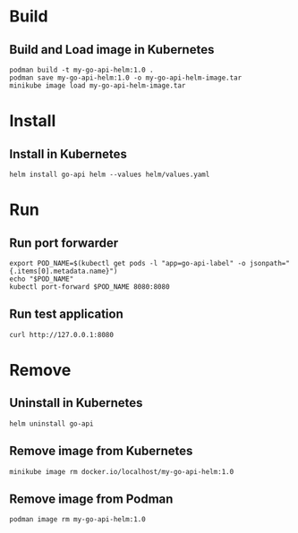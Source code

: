 # Build

## Build and Load image in Kubernetes

```shell
podman build -t my-go-api-helm:1.0 .
podman save my-go-api-helm:1.0 -o my-go-api-helm-image.tar
minikube image load my-go-api-helm-image.tar
```

# Install

## Install in Kubernetes

```shell
helm install go-api helm --values helm/values.yaml
```

# Run

## Run port forwarder

```shell
export POD_NAME=$(kubectl get pods -l "app=go-api-label" -o jsonpath="{.items[0].metadata.name}")
echo "$POD_NAME"
kubectl port-forward $POD_NAME 8080:8080
```

## Run test application

```shell
curl http://127.0.0.1:8080
```

# Remove

## Uninstall in Kubernetes

```shell
helm uninstall go-api
```

## Remove image from Kubernetes

```shell
minikube image rm docker.io/localhost/my-go-api-helm:1.0
```

## Remove image from Podman

```shell
podman image rm my-go-api-helm:1.0
```
